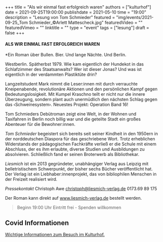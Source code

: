 +++
title = "Als wir einmal fast erfolgreich waren"
authors = ["kulturhof"]
date = 2021-09-25T19:00:00
publishdate = 2021-05-10
time = "19:00"
description = "Lesung von Tom Schmieder"
featured = "img/events/2021-09-25_Tom Schmieder_©Arlett Mattescheck.jpg"
featuredVideo = ""
featuredVimeo = ""
linktitle = ""
type = "event"
tags = ["lesung"]
draft = false
+++

#### ALS WIR EINMAL FAST ERFOLGREICH WAREN

*Ein Roman über Bullen. Bier. Und lange Nächte. Und Berlin.

Westberlin. Spätherbst 1979. Wie kam eigentlich der Hundekot in das Schlafzimmer des Staatsanwalts? Wer ist dieser Jonas? Und was ist eigentlich in der verdammten Plastiktüte drin?


Langzeitstudent Mark nimmt die Leser:innen mit durch verrauchte Kneipenabende, revolutionäre Aktionen und den persönlichen Kampf gegen Bedeutungslosigkeit. Mit Kumpel Kraschno teilt er nicht nur die innere Überzeugung, sondern plant auch unermüdlich den nächsten Schlag gegen das ‹Schweinesystem›. Neuestes Projekt: Operation Band 16!

Tom Schmieders Debütroman zeigt eine Welt, in der Wohnen und Taxifahren in Berlin noch billig war und die geteilte Stadt ein großes Abenteuer für die Bewohner:innen. 


*Tom Schmieder* begeistert sich bereits seit seiner Kindheit in den 1950ern in der norddeutschen Diaspora für das geschriebene Wort. Trotz erheblichen Widerstands der pädagogischen Fachkräfte verließ er die Schule mit einem Abschluss, der es ihm erlaubte, diverse Studien und Ausbildungen zu absolvieren. Schließlich fand er seinen Broterwerb als Bibliothekar.

*Liesmich* ist ein 2013 gegründeter, unabhängiger Verlag aus Leipzig mit belletristischem Schwerpunkt, der bisher sechs Bücher veröffentlicht hat. Der Verlag ist ein Liebhaber:innenprojekt, das von bibliophilen Menschen in der Freizeit realisiert wird.

*Pressekontakt*
Christoph Awe
christoph@liesmich-verlag.de
0173.69 89 175

Der Roman kann direkt auf www.liesmich-verlag.de bestellt werden.



>Beginn 19:00 Uhr
>Eintritt frei - Spenden willkommen


## Covid Informationen

[Wichtige Informationen zum Besuch im Kulturhof.](covid-info)
